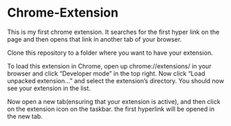 # Chrome-Extension
This is my first chrome extension. It searches for the first hyper link on the page and then opens that link in another tab of your browser.

Clone this repository to a folder where you want to have your extension.

To load this extension in Chrome, open up chrome://extensions/ in your browser and click “Developer mode” in the top right. Now click “Load unpacked extension…” and select the extension’s directory. You should now see your extension in the list.

Now open a new tab(ensuring that your extension is active), and then click on the extension icon on the taskbar. the first hyperlink will be opened in the new tab.

